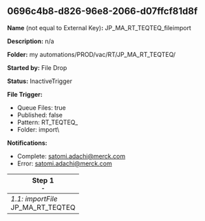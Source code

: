## 0696c4b8-d826-96e8-2066-d07ffcf81d8f

**Name** (not equal to External Key)**:** JP_MA_RT_TEQTEQ_fileimport

**Description:** n/a

**Folder:** my automations/PROD/vac/RT/JP_MA_RT_TEQTEQ/

**Started by:** File Drop

**Status:** InactiveTrigger

**File Trigger:**

* Queue Files: true
* Published: false
* Pattern: RT_TEQTEQ_
* Folder:  import\

**Notifications:**

* Complete: satomi.adachi@merck.com
* Error: satomi.adachi@merck.com

| Step 1<br>_<small>-</small>_ |
| --- |
| _1.1: importFile_<br>JP_MA_RT_TEQTEQ |
